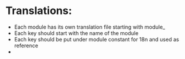 
# Translations:
- Each module has its own translation file starting with module_
- Each key should start with the name of the module
- Each key should be put under module constant for 18n and used as reference
-
